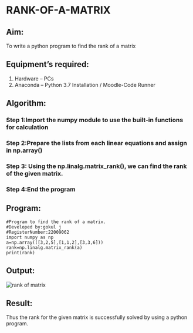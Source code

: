 # RANK-OF-A-MATRIX
## Aim:
To write a python program to find the rank of a matrix
## Equipment’s required:
1. 	Hardware – PCs
2. 	Anaconda – Python 3.7 Installation / Moodle-Code Runner
## Algorithm:
### Step 1:Import the numpy module to use the built-in functions for calculation
### Step 2:Prepare the lists from each linear equations and assign in np.array()
### Step 3: Using the np.linalg.matrix_rank(), we can find the rank of the given matrix.
### Step 4:End the program 
## Program:
```
#Program to find the rank of a matrix.
#Developed by:gokul j 
#RegisterNumber:22009062
import numpy as np
a=np.array(([3,2,5],[1,1,2],[3,3,6]))
rank=np.linalg.matrix_rank(a)
print(rank)

```

## Output:
![rank of matrix](https://user-images.githubusercontent.com/121165938/212666224-9c30a748-aafa-40c0-8798-6459ffb57fb1.png)

## Result:
Thus the rank for the given matrix is successfully solved by  using a python program.

